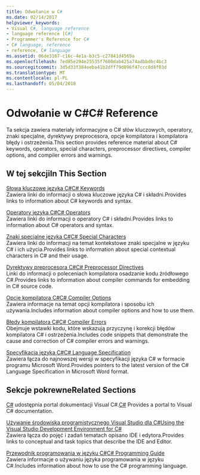 ```yaml
---
title: Odwołanie w C#
ms.date: 02/14/2017
helpviewer_keywords:
- Visual C#, language reference
- language reference [C#]
- Programmer's Reference for C#
- C# language, reference
- reference, C# language
ms.assetid: 06de3167-c16c-4e1a-b3c5-c27841d4569a
ms.openlocfilehash: 7ed85e294e25535f7600dab425a74adbbdbc4bc3
ms.sourcegitcommit: 3d5d33f384eeba41b2dff79d096f47ccc8d8f03d
ms.translationtype: MT
ms.contentlocale: pl-PL
ms.lasthandoff: 05/04/2018
---
```

# <a name="c-reference"></a><span data-ttu-id="12dd6-102">Odwołanie w C#</span><span class="sxs-lookup"><span data-stu-id="12dd6-102">C# Reference</span></span>
<span data-ttu-id="12dd6-103">Ta sekcja zawiera materiały informacyjne o C# słów kluczowych, operatory, znaki specjalne, dyrektywy preprocesora, opcje kompilatora i kompilatora błędy i ostrzeżenia.</span><span class="sxs-lookup"><span data-stu-id="12dd6-103">This section provides reference material about C# keywords, operators, special characters, preprocessor directives, compiler options, and compiler errors and warnings.</span></span>  
  
## <a name="in-this-section"></a><span data-ttu-id="12dd6-104">W tej sekcji</span><span class="sxs-lookup"><span data-stu-id="12dd6-104">In This Section</span></span>  
 [<span data-ttu-id="12dd6-105">Słowa kluczowe języka C#</span><span class="sxs-lookup"><span data-stu-id="12dd6-105">C# Keywords</span></span>](../../csharp/language-reference/keywords/index.md)  
 <span data-ttu-id="12dd6-106">Zawiera linki do informacji o słowa kluczowe języka C# i składni.</span><span class="sxs-lookup"><span data-stu-id="12dd6-106">Provides links to information about C# keywords and syntax.</span></span>  
  
 [<span data-ttu-id="12dd6-107">Operatory języka C#</span><span class="sxs-lookup"><span data-stu-id="12dd6-107">C# Operators</span></span>](../../csharp/language-reference/operators/index.md)  
 <span data-ttu-id="12dd6-108">Zawiera linki do informacji o operatory C# i składni.</span><span class="sxs-lookup"><span data-stu-id="12dd6-108">Provides links to information about C# operators and syntax.</span></span>  

 [<span data-ttu-id="12dd6-109">Znaki specjalne języka C#</span><span class="sxs-lookup"><span data-stu-id="12dd6-109">C# Special Characters</span></span>](../../csharp/language-reference/tokens/index.md)  
 <span data-ttu-id="12dd6-110">Zawiera linki do informacji na temat kontekstowe znaki specjalne w języku C# i ich użycia.</span><span class="sxs-lookup"><span data-stu-id="12dd6-110">Provides links to information about special contextual characters in C# and their usage.</span></span>  

 [<span data-ttu-id="12dd6-111">Dyrektywy preprocesora C#</span><span class="sxs-lookup"><span data-stu-id="12dd6-111">C# Preprocessor Directives</span></span>](../../csharp/language-reference/preprocessor-directives/index.md)  
 <span data-ttu-id="12dd6-112">Linki do informacji o poleceniach kompilatora osadzanie kodu źródłowego C#.</span><span class="sxs-lookup"><span data-stu-id="12dd6-112">Provides links to information about compiler commands for embedding in C# source code.</span></span>  
  
 [<span data-ttu-id="12dd6-113">Opcje kompilatora C#</span><span class="sxs-lookup"><span data-stu-id="12dd6-113">C# Compiler Options</span></span>](../../csharp/language-reference/compiler-options/index.md)  
 <span data-ttu-id="12dd6-114">Zawiera informacje na temat opcji kompilatora i sposobu ich używania.</span><span class="sxs-lookup"><span data-stu-id="12dd6-114">Includes information about compiler options and how to use them.</span></span>  
  
 [<span data-ttu-id="12dd6-115">Błędy kompilatora C#</span><span class="sxs-lookup"><span data-stu-id="12dd6-115">C# Compiler Errors</span></span>](../../csharp/language-reference/compiler-messages/index.md)  
 <span data-ttu-id="12dd6-116">Obejmuje wstawki kodu, które wskazują przyczynę i korekcji błędów kompilatora C# i ostrzeżenia.</span><span class="sxs-lookup"><span data-stu-id="12dd6-116">Includes code snippets that demonstrate the cause and correction of C# compiler errors and warnings.</span></span>  
  
 [<span data-ttu-id="12dd6-117">Specyfikacja języka C#</span><span class="sxs-lookup"><span data-stu-id="12dd6-117">C# Language Specification</span></span>](../../csharp/language-reference/language-specification/index.md)  
 <span data-ttu-id="12dd6-118">Zawiera łącza do najnowszej wersji w specyfikacji języka C# w formacie programu Microsoft Word.</span><span class="sxs-lookup"><span data-stu-id="12dd6-118">Provides pointers to the latest version of the C# Language Specification in Microsoft Word format.</span></span>  
  
## <a name="related-sections"></a><span data-ttu-id="12dd6-119">Sekcje pokrewne</span><span class="sxs-lookup"><span data-stu-id="12dd6-119">Related Sections</span></span>  

 <span data-ttu-id="12dd6-120">[C#](../../csharp/index.md) udostępnia portal dokumentacji Visual C#.</span><span class="sxs-lookup"><span data-stu-id="12dd6-120">[C#](../../csharp/index.md) Provides a portal to Visual C# documentation.</span></span>  
  
 [<span data-ttu-id="12dd6-121">Używanie środowiska programistycznego Visual Studio dla C#</span><span class="sxs-lookup"><span data-stu-id="12dd6-121">Using the Visual Studio Development Environment for C#</span></span>](/visualstudio/csharp-ide/using-the-visual-studio-development-environment-for-csharp)  
 <span data-ttu-id="12dd6-122">Zawiera łącza do pojęć i zadań tematach opisano IDE i edytora.</span><span class="sxs-lookup"><span data-stu-id="12dd6-122">Provides links to conceptual and task topics that describe the IDE and Editor.</span></span>  
  
 [<span data-ttu-id="12dd6-123">Przewodnik programowania w języku C#</span><span class="sxs-lookup"><span data-stu-id="12dd6-123">C# Programming Guide</span></span>](../../csharp/programming-guide/index.md)  
 <span data-ttu-id="12dd6-124">Zawiera informacje o używaniu języka programowania w języku C#.</span><span class="sxs-lookup"><span data-stu-id="12dd6-124">Includes information about how to use the C# programming language.</span></span>
